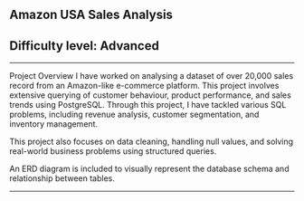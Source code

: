 ## Amazon USA Sales Analysis

## Difficulty level: Advanced

---
Project Overview
I have worked on analysing a dataset of over 20,000 sales record from an Amazon-like e-commerce platform. This project involves extensive querying of
customer behaviour, product performance, and sales trends using PostgreSQL. Through this project, I have tackled various SQL problems, including revenue
analysis, customer segmentation, and inventory management. 

This project also focuses on data cleaning, handling null values, and solving real-world business problems using structured queries.

An ERD diagram is included to visually represent the database schema and relationship between tables.

------

